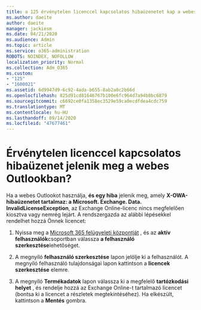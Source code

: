 ```yaml
---
title: a 125 érvénytelen licenccel kapcsolatos hibaüzenetet kap a webes Outlookban?
ms.author: daeite
author: daeite
manager: jackiesm
ms.date: 04/21/2020
ms.audience: Admin
ms.topic: article
ms.service: o365-administration
ROBOTS: NOINDEX, NOFOLLOW
localization_priority: Normal
ms.collection: Adm_O365
ms.custom:
- "125"
- "1600021"
ms.assetid: 6d9947d9-6c92-4ada-b655-8ab2a0c2b66d
ms.openlocfilehash: 825d91cd81646767b100e6fc964d7a94b8bc6879
ms.sourcegitcommit: c6692ce0fa1358ec3529e59ca0ecdfdea4cdc759
ms.translationtype: MT
ms.contentlocale: hu-HU
ms.lasthandoff: 09/14/2020
ms.locfileid: "47677461"
---
```

# <a name="getting-an-invalid-license-error-in-outlook-on-the-web"></a>Érvénytelen licenccel kapcsolatos hibaüzenet jelenik meg a webes Outlookban?

Ha a webes Outlookot használja, **és egy hiba** jelenik meg, amely **X-OWA-hibaüzenetet tartalmaz: a Microsoft. Exchange. Data. InvalidLicenseException**, az Exchange Online-licenc nincs megfelelően kiosztva vagy nemrég lejárt. A rendszergazda az alábbi lépésekkel rendelhet hozzá Önnek licencet:
  
1. Nyissa meg a [Microsoft 365 felügyeleti központját](https://portal.office.com/adminportal/home#/homepage) , és az **aktív felhasználók**csoportban válassza **a felhasználó szerkesztése**lehetőséget.

2. A megnyíló **felhasználó szerkesztése** lapon jelölje ki a felhasználót. A megnyíló felhasználó tulajdonságai lapon kattintson a **licencek** **szerkesztése** elemre.

3. A megnyíló **Termékadatok** lapon válassza ki a megfelelő **tartózkodási helyet** , és rendelje hozzá az Exchange Online-t tartalmazó licencet (bontsa ki a licencet a részletek megtekintéséhez). Ha elkészült, kattintson a **Mentés** gombra.
